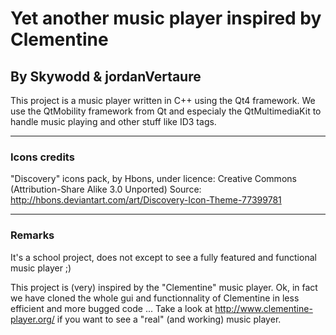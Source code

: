 # Yet another music player inspired by Clementine
## By Skywodd & jordanVertaure

This project is a music player written in C++ using the Qt4 framework.
We use the QtMobility framework from Qt and especialy the QtMultimediaKit to handle music playing and other stuff like ID3 tags.

---

### Icons credits

"Discovery" icons pack, by Hbons, under licence: Creative Commons (Attribution-Share Alike 3.0 Unported)
Source: http://hbons.deviantart.com/art/Discovery-Icon-Theme-77399781

---

### Remarks

It's a school project, does not except to see a fully featured and functional music player ;)

This project is (very) inspired by the "Clementine" music player.
Ok, in fact we have cloned the whole gui and functionnality of Clementine in less efficient and more bugged code ...
Take a look at http://www.clementine-player.org/ if you want to see a "real" (and working) music player.